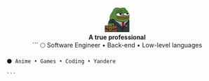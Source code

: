 <p align="center">
  <a href="https://www.youtube.com/@awwlie/">
    <img aling="center" src="https://github.com/awwliedacoder/awwliedacoder/blob/main/9605-pepe-business.png?raw=true"></a> <b><br>A true professional</b> 
  <br> 
    ```
    🌕 Software Engineer • Back-end • Low-level languages 

    🌑 Anime • Games • Coding • Yandere

    ```

 </p>
  
